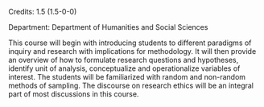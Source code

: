 Credits: 1.5 (1.5-0-0)

Department: Department of Humanities and Social Sciences

This course will begin with introducing students to different paradigms of inquiry and research with implications for methodology. It will then provide an overview of how to formulate research questions and hypotheses, identify unit of analysis, conceptualize and operationalize variables of interest. The students will be familiarized with random and non-random methods of sampling. The discourse on research ethics will be an integral part of most discussions in this course.